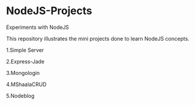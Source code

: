 # NodeJS-Projects
Experiments with NodeJS

This repository illustrates the mini projects done to learn NodeJS concepts.

1.Simple Server

2.Express-Jade

3.Mongologin

4.MShaalaCRUD

5.Nodeblog



